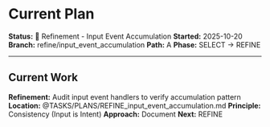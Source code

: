 # Current Plan

**Status:** 🔧 Refinement - Input Event Accumulation
**Started:** 2025-10-20
**Branch:** refine/input_event_accumulation
**Path:** A
**Phase:** SELECT → REFINE

---

## Current Work

**Refinement:** Audit input event handlers to verify accumulation pattern
**Location:** @TASKS/PLANS/REFINE_input_event_accumulation.md
**Principle:** Consistency (Input is Intent)
**Approach:** Document
**Next:** REFINE
